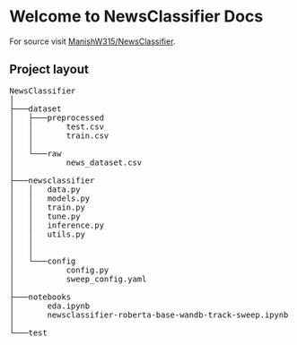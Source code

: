 # Welcome to NewsClassifier Docs

For source visit [ManishW315/NewsClassifier](https://github.com/ManishW315/NewsClassifier).

## Project layout
<pre>
NewsClassifier
│
├───dataset
│   ├───preprocessed
│   │       test.csv
│   │       train.csv
│   │
│   └───raw
│           news_dataset.csv
│
├───newsclassifier
│   │   data.py
│   │   models.py
│   │   train.py
│   │   tune.py
│   │   inference.py
│   │   utils.py
│   │
│   │
│   └───config
│           config.py
│           sweep_config.yaml
│
├───notebooks
│       eda.ipynb
│       newsclassifier-roberta-base-wandb-track-sweep.ipynb
│
└───test
</pre>